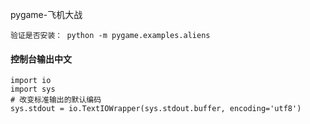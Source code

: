 pygame-飞机大战
```
验证是否安装： python -m pygame.examples.aliens
```

#### 控制台输出中文
```
import io
import sys
# 改变标准输出的默认编码
sys.stdout = io.TextIOWrapper(sys.stdout.buffer, encoding='utf8')
```